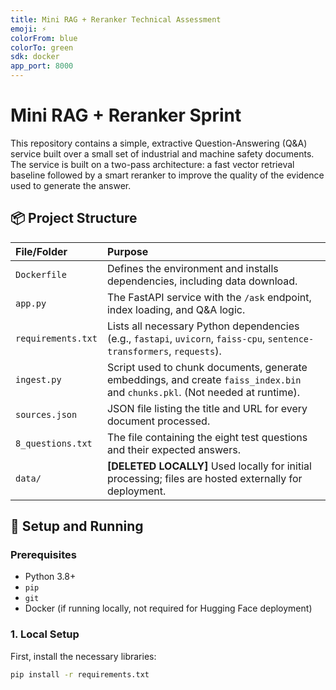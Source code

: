 ```yaml
---
title: Mini RAG + Reranker Technical Assessment
emoji: ⚡
colorFrom: blue
colorTo: green
sdk: docker
app_port: 8000
---
```


# Mini RAG + Reranker Sprint

This repository contains a simple, extractive Question-Answering (Q&A) service built over a small set of industrial and machine safety documents. The service is built on a two-pass architecture: a fast vector retrieval baseline followed by a smart reranker to improve the quality of the evidence used to generate the answer.

## 📦 Project Structure

| File/Folder | Purpose |
| :--- | :--- |
| `Dockerfile` | Defines the environment and installs dependencies, including data download. |
| `app.py` | The FastAPI service with the `/ask` endpoint, index loading, and Q&A logic. |
| `requirements.txt` | Lists all necessary Python dependencies (e.g., `fastapi`, `uvicorn`, `faiss-cpu`, `sentence-transformers`, `requests`). |
| `ingest.py` | Script used to chunk documents, generate embeddings, and create `faiss_index.bin` and `chunks.pkl`. (Not needed at runtime). |
| `sources.json` | JSON file listing the title and URL for every document processed. |
| `8_questions.txt` | The file containing the eight test questions and their expected answers. |
| `data/` | **[DELETED LOCALLY]** Used locally for initial processing; files are hosted externally for deployment. |

## 🚀 Setup and Running

### Prerequisites

* Python 3.8+
* `pip`
* `git`
* Docker (if running locally, not required for Hugging Face deployment)

### 1. Local Setup

First, install the necessary libraries:
```bash
pip install -r requirements.txt
